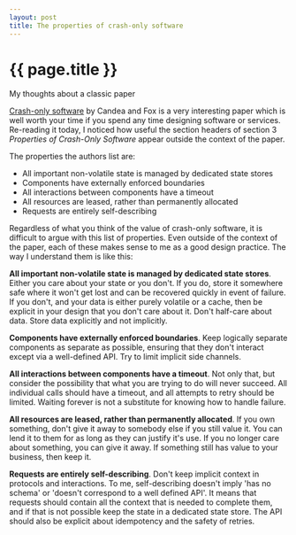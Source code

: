 ```yaml
---
layout: post
title: The properties of crash-only software
---
```


{{ page.title }}
================

<p class="meta">My thoughts about a classic paper</p>

[Crash-only software](http://www.usenix.org/events/hotos03/tech/full_papers/candea/candea.pdf) by Candea and Fox is a very interesting paper which is well worth your time if you spend any time designing software or services. Re-reading it today, I noticed how useful the section headers of section 3 *Properties of Crash-Only Software* appear outside the context of the paper.

The properties the authors list are:

 - All important non-volatile state is managed by dedicated state stores
 - Components have externally enforced boundaries
 - All interactions between components have a timeout
 - All resources are leased, rather than permanently allocated
 - Requests are entirely self-describing

Regardless of what you think of the value of crash-only software, it is difficult to argue with this list of properties. Even outside of the context of the paper, each of these makes sense to me as a good design practice. The way I understand them is like this:

**All important non-volatile state is managed by dedicated state stores**. Either you care about your state or you don't. If you do, store it somewhere safe where it won't get lost and can be recovered quickly in event of failure. If you don't, and your data is either purely volatile or a cache, then be explicit in your design that you don't care about it. Don't half-care about data. Store data explicitly and not implicitly.

**Components have externally enforced boundaries**. Keep logically separate components as separate as possible, ensuring that they don't interact except via a well-defined API. Try to limit implicit side channels.

**All interactions between components have a timeout**. Not only that, but consider the possibility that what you are trying to do will never succeed. All individual calls should have a timeout, and all attempts to retry should be limited. Waiting forever is not a substitute for knowing how to handle failure.

**All resources are leased, rather than permanently allocated**. If you own something, don't give it away to somebody else if you still value it. You can lend it to them for as long as they can justify it's use. If you no longer care about something, you can give it away. If something still has value to your business, then keep it.

**Requests are entirely self-describing**. Don't keep implicit context in protocols and interactions. To me, self-describing doesn't imply 'has no schema' or 'doesn't correspond to a well defined API'. It means that requests should contain all the context that is needed to complete them, and if that is not possible keep the state in a dedicated state store. The API should also be explicit about idempotency and the safety of retries.